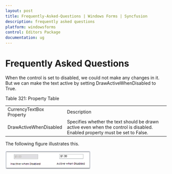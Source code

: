 ```yaml
---
layout: post
title: Frequently-Asked-Questions | Windows Forms | Syncfusion
description: frequently asked questions
platform: windowsforms
control: Editors Package
documentation: ug
---
```


# Frequently Asked Questions

When the control is set to disabled, we could not make any changes in it. But we can make the text active by setting DrawActiveWhenDisabled to True.

Table 321: Property Table

<table>
<tr>
<td>
CurrencyTextBox Property</td><td>
Description</td></tr>
<tr>
<td>
DrawActiveWhenDisabled</td><td>
Specifies whether the text should be drawn active even when the control is disabled. Enabled property must be set to False.</td></tr>
</table>


The following figure illustrates this.

![](FAQ_images/Overview_img509.png) 



